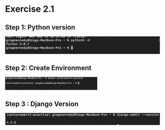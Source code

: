 # Exercise 2.1


## Step 1: Python version

<img src="2.1img/versionCheck.png" wdith="300px"/>


## Step 2: Create Environment

<img src="2.1img/environment.png" width="300px"/>


## Step 3 : Django Version

<img src="2.1img/django-V.png" wdith="300px"/>